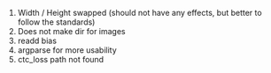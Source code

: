 1.  Width / Height swapped (should not have any effects, but better to follow the standards)
2.  Does not make dir for images
3.  readd bias
4.  argparse for more usability
5.  ctc_loss path not found
